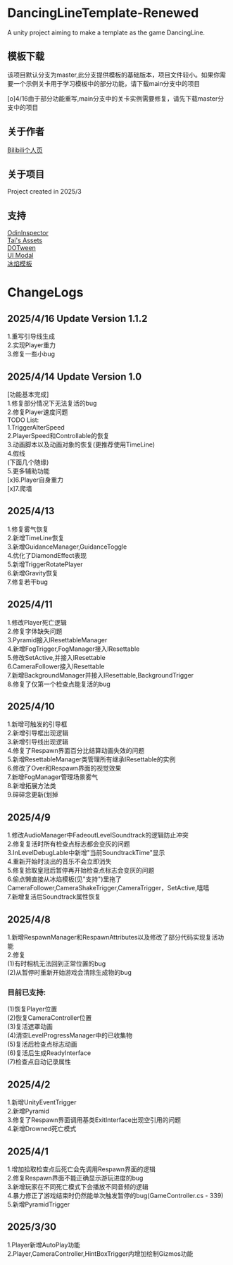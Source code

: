 # DancingLineTemplate-Renewed
A unity project aiming to make a template as the game DancingLine.
## 模板下载
该项目默认分支为master,此分支提供模板的基础版本，项目文件较小。如果你需要一个示例关卡用于学习模板中的部分功能，请下载main分支中的项目<br>

[o]4/16由于部分功能重写,main分支中的关卡实例需要修复，请先下载master分支中的项目
## 关于作者
[Bilibili个人页](https://space.bilibili.com/291841883?spm_id_from=333.1007.0.0)

## 关于项目
  Project created in 2025/3
## 支持
  [OdinInspector](https://odininspector.com/)<br>
  [Tai's Assets](https://assetstore.unity.com/publishers/17505)<br>
  [DOTween](https://dotween.demigiant.com/)<br>
  [UI Modal](https://assetstore.unity.com/packages/tools/gui/ui-modal-175169)<br>
  [冰焰模板](https://chinadlrs.com/app/?id=41)<br>
  
  
<html>
  <h1>ChangeLogs</h1>
  <h2>2025/4/16 Update Version 1.1.2</h2>
  1.重写引导线生成<br>
  2.实现Player重力<br>
  3.修复一些小bug<br>
  <h2>2025/4/14 Update Version 1.0</h2>
  [功能基本完成]<br>
  1.修复部分情况下无法复活的bug<br>
  2.修复Player速度问题<br>
  TODO List:<br>
  1.TriggerAlterSpeed<br>
  2.PlayerSpeed和Controllable的恢复<br>
  3.动画脚本以及动画对象的恢复(更推荐使用TimeLine)<br>
  4.假线<br>
  (下面几个随缘)<br>
  5.更多辅助功能<br>
  [x]6.Player自身重力<br>
  [x]7.爬墙<br>
  <h2>2025/4/13</h2>
  1.修复雾气恢复<br>
  2.新增TimeLine恢复<br>
  3.新增GuidanceManager,GuidanceToggle<br>
  4.优化了DiamondEffect表现<br>
  5.新增TriggerRotatePlayer<br>
  6.新增Gravity恢复<br>
  7.修复若干bug<br>

  <h2>2025/4/11</h2>
  1.修改Player死亡逻辑<br>
  2.修复字体缺失问题<br>
  3.Pyramid接入IResettableManager<br>
  4.新增FogTrigger,FogManager接入IResettable<br>
  5.修改SetActive,并接入IResettable<br>
  6.CameraFollower接入IResettable<br>
  7.新增BackgroundManager并接入IResettable,BackgroundTrigger<br>
  8.修复了仅第一个检查点能复活的bug<br>
  <h2>2025/4/10</h2>
  1.新增可触发的引导框<br>
  2.新增引导框出现逻辑<br>
  3.新增引导线出现逻辑<br>
  4.修复了Respawn界面百分比结算动画失效的问题<br>
  5.新增ResettableManager类管理所有继承IResettable的实例<br>
  6.修改了Over和Respawn界面的视觉效果<br>
  7.新增FogManager管理场景雾气<br>
  8.新增拓展方法类<br>
  9.碎碎念更新(划掉<br>
  <h2>2025/4/9</h2>
  1.修改AudioManager中FadeoutLevelSoundtrack的逻辑防止冲突<br>
  2.修复复活时所有检查点标志都会变灰的问题<br>
  3.InLevelDebugLable中新增"当前SoundtrackTime"显示<br>
  4.重新开始时淡出的音乐不会立即消失<br>
  5.修复拾取皇冠后暂停再开始检查点标志会变灰的问题<br>
  6.偷点懒直接从冰焰模板(见"支持")里拖了CameraFollower,CameraShakeTrigger,CameraTrigger，SetActive,嘻嘻<br>
  7.新增复活后Soundtrack属性恢复<br>
  <h2>2025/4/8</h2>
  1.新增RespawnManager和RespawnAttributes以及修改了部分代码实现复活功能<br>
  2.修复<br>
  (1)有时相机无法回到正常位置的bug<br>
  (2)从暂停时重新开始游戏会清除生成物的bug
  <h3>目前已支持:</h3>
  (1)恢复Player位置<br>
  (2)恢复CameraController位置<br>
  (3)复活遮罩动画<br>
  (4)清空LevelProgressManager中的已收集物<br>
  (5)复活后检查点标志动画<br>
  (6)复活后生成ReadyInterface<br>
  (7)检查点自动记录属性<br>
  
  <h2>2025/4/2</h2>
  1.新增UnityEventTrigger<br>
  2.新增Pyramid<br>
  3.修复了Respawn界面调用基类ExitInterface出现空引用的问题<br>
  4.新增Drowned死亡模式<br>
  <h2>2025/4/1</h2>
  1.增加拾取检查点后死亡会先调用Respawn界面的逻辑<br>
  2.修复Respawn界面不能正确显示游玩进度的bug<br>
  3.新增玩家在不同死亡模式下会播放不同音频的逻辑<br>
  4.暴力修正了游戏结束时仍然能单次触发暂停的bug(GameController.cs - 339)<br>
  5.新增PyramidTrigger<br>
  <h2>2025/3/30</h2>
 1.Player新增AutoPlay功能<br>
 2.Player,CameraController,HintBoxTrigger内增加绘制Gizmos功能
</html>
